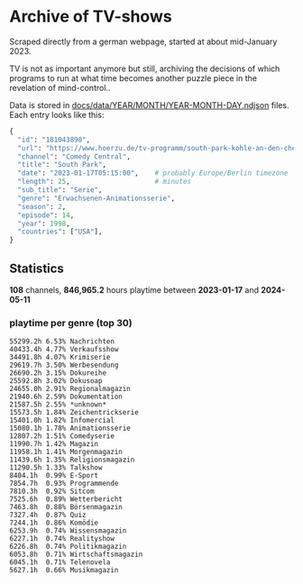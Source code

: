 # Archive of TV-shows

Scraped directly from a german webpage, started at about mid-January 2023.

TV is not as important anymore but still, archiving the decisions of which programs to run at what time
becomes another puzzle piece in the revelation of mind-control.. 

Data is stored in [docs/data/YEAR/MONTH/YEAR-MONTH-DAY.ndjson](docs/data/) files. 
Each entry looks like this:

```python
{
  "id": "181043890", 
  "url": "https://www.hoerzu.de/tv-programm/south-park-kohle-an-den-chefkoch/bid_181043890/", 
  "channel": "Comedy Central", 
  "title": "South Park", 
  "date": "2023-01-17T05:15:00",    # probably Europe/Berlin timezone 
  "length": 25,                     # minutes 
  "sub_title": "Serie", 
  "genre": "Erwachsenen-Animationsserie", 
  "season": 2, 
  "episode": 14, 
  "year": 1998, 
  "countries": ["USA"],
}
```

## Statistics

**108** channels, **846,965.2** hours playtime between **2023-01-17** and **2024-05-11**


### playtime per genre (top 30)

    55299.2h 6.53% Nachrichten
    40433.4h 4.77% Verkaufsshow
    34491.8h 4.07% Krimiserie
    29619.7h 3.50% Werbesendung
    26690.2h 3.15% Dokureihe
    25592.8h 3.02% Dokusoap
    24655.0h 2.91% Regionalmagazin
    21940.6h 2.59% Dokumentation
    21587.5h 2.55% *unknown*
    15573.5h 1.84% Zeichentrickserie
    15401.0h 1.82% Infomercial
    15080.1h 1.78% Animationsserie
    12807.2h 1.51% Comedyserie
    11990.7h 1.42% Magazin
    11958.1h 1.41% Morgenmagazin
    11439.6h 1.35% Religionsmagazin
    11290.5h 1.33% Talkshow
    8404.1h  0.99% E-Sport
    7854.7h  0.93% Programmende
    7810.3h  0.92% Sitcom
    7525.6h  0.89% Wetterbericht
    7463.8h  0.88% Börsenmagazin
    7327.4h  0.87% Quiz
    7244.1h  0.86% Komödie
    6253.9h  0.74% Wissensmagazin
    6227.1h  0.74% Realityshow
    6226.8h  0.74% Politikmagazin
    6053.8h  0.71% Wirtschaftsmagazin
    6045.1h  0.71% Telenovela
    5627.1h  0.66% Musikmagazin
